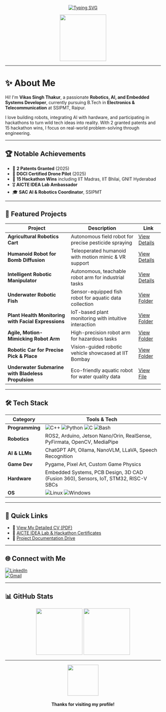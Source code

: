 
<div align="center">

[![Typing SVG](https://readme-typing-svg.demolab.com?font=Fira+Code&size=28&pause=983&color=00FFA1&center=true&vCenter=true&repeat=false&width=1000&lines=Hey%2C+I'm+Vikas+Singh+Thakur!;Robotics+Enthusiast+%7C+AI+Experimenter+%7C+Tinkerer+%7C+Hackathon+Winner)](https://git.io/typing-svg)

<img src="https://media.tenor.com/n4H5eLTvK-oAAAAi/magic-cute.gif" width="150" height="150">
</div>

---

# ✨ About Me

Hi! I'm **Vikas Singh Thakur**, a passionate **Robotics, AI, and Embedded Systems Developer**, currently pursuing B.Tech in **Electronics & Telecommunication** at SSIPMT, Raipur.

I love building robots, integrating AI with hardware, and participating in hackathons to turn wild tech ideas into reality. With 2 granted patents and 15 hackathon wins, I focus on real-world problem-solving through engineering.

---

## 🏆 Notable Achievements

- 🏅 **2 Patents Granted** (2025)  
- 🚁 **DGCI Certified Drone Pilot** (2025)  
- 🥇 **15 Hackathon Wins** including IIT Madras, IIT Bhilai, GNIT Hyderabad  
- 🎖️ **AICTE IDEA Lab Ambassador**  
- 🎓 **SAC AI & Robotics Coordinator**, SSIPMT  

---

## 🤖 Featured Projects

| Project | Description | Link |
|---|---|---|
| **Agricultural Robotics Cart** | Autonomous field robot for precise pesticide spraying | [View Details](https://drive.google.com/file/d/16lCpuMwvigDas_41uwQXLnbiuCHtTcwL/view?usp=sharing) |
| **Humanoid Robot for Bomb Diffusion** | Teleoperated humanoid with motion mimic & VR support | [View Details](https://drive.google.com/file/d/1Q9hoCWJ_ih_CRskLTwFrPaSnkeSurJ-g/view?usp=sharing) |
| **Intelligent Robotic Manipulator** | Autonomous, teachable robot arm for industrial tasks | [View Details](https://drive.google.com/file/d/1QZMDb6zZF3rDuHIotun1QHWHqfYTb0Wj/view?usp=sharing) |
| **Underwater Robotic Fish** | Sensor-equipped fish robot for aquatic data collection | [View Folder](https://drive.google.com/drive/folders/1GKtiXttmslPjxX4zuQis-kj_OdWOeIo-?usp=drive_link) |
| **Plant Health Monitoring with Facial Expressions** | IoT-based plant monitoring with intuitive interaction | [View Folder](https://drive.google.com/drive/folders/1h_rmrVR2aa_9GAnVGp8nrwNlkSc8hTxr?usp=drive_link) |
| **Agile, Motion-Mimicking Robot Arm** | High-precision robot arm for hazardous tasks | [View Folder](https://drive.google.com/drive/folders/1xYVOC6hvaQ8Omx3O-0hLnjw7k_tb_h8J?usp=drive_link) |
| **Robotic Car for Precise Pick & Place** | Vision-guided robotic vehicle showcased at IIT Bombay | [View Folder](https://drive.google.com/drive/folders/1YiYaS-OCfdbzMyCkLiCRTTD71vNIDVNX?usp=drive_link) |
| **Underwater Submarine with Bladeless Propulsion** | Eco-friendly aquatic robot for water quality data | [View File](https://drive.google.com/file/d/1eySbv-qaXEwxN_jIlMGxzyafh50tN3gb/view?usp=drive_link) |

---

## 🛠️ Tech Stack

| **Category**           | **Tools & Tech**                                                                                                                                                                                                                                              |
|------------------------|---------------------------------------------------------------------------------------------------------------------------------------------------------------------------------------------------------------------------------------------------------------|
| **Programming**        | ![C++](https://skillicons.dev/icons?i=cpp) ![Python](https://skillicons.dev/icons?i=python) ![C](https://skillicons.dev/icons?i=c) ![Bash](https://skillicons.dev/icons?i=bash)                                                                             |
| **Robotics**           | ROS2, Arduino, Jetson Nano/Orin, RealSense, PyFirmata, OpenCV, MediaPipe                                                                                                                                                                                     |
| **AI & LLMs**          | ChatGPT API, Ollama, NanoVLM, LLaVA, Speech Recognition                                                                                                                                                                                                      |
| **Game Dev**           | Pygame, Pixel Art, Custom Game Physics                                                                                                                                                                                                                        |
| **Hardware**           | Embedded Systems, PCB Design, 3D CAD (Fusion 360), Sensors, IoT, STM32, RISC-V SBCs                                                                                                                                                                         |
| **OS**                 | ![Linux](https://img.shields.io/badge/Linux-FCC624?style=for-the-badge&logo=linux&logoColor=black) ![Windows](https://img.shields.io/badge/Windows-0078D6?style=for-the-badge&logo=windows&logoColor=white)                                                |

---

## 📡 Quick Links

- 📄 [View My Detailed CV (PDF)](https://drive.google.com/file/d/1TQiOudC1uQ7XZdxez8TfvthfscOLVoq_/view?usp=sharing)  
- 🎒 [AICTE IDEA Lab & Hackathon Certificates](https://drive.google.com/drive/folders/1GKtiXttmslPjxX4zuQis-kj_OdWOeIo-?usp=drive_link)  
- 🔬 [Project Documentation Drive](https://drive.google.com/drive/folders/1YiYaS-OCfdbzMyCkLiCRTTD71vNIDVNX?usp=drive_link)  

---

## 🌐 Connect with Me

[![LinkedIn](https://img.shields.io/badge/LinkedIn-0A66C2?style=for-the-badge&logo=linkedin&logoColor=white)](https://www.linkedin.com/in/vikas0singh0thakur)  
[![Gmail](https://img.shields.io/badge/Gmail-D14836?style=for-the-badge&logo=gmail&logoColor=white)](mailto:vikashsnghthkr@gmail.com)  

---

## 📊 GitHub Stats

<p align="center">
<img src="https://github-readme-stats.vercel.app/api?username=VikasSinghThakur&show_icons=true&theme=radical" height="150">
<img src="https://github-readme-streak-stats.herokuapp.com/?user=VikasSinghThakur&theme=radical" height="150">
</p>

---

<div align="center">
<img src="https://media.tenor.com/WKzME33TRNEAAAAi/cute-robot.gif" width="100">
<h4>Thanks for visiting my profile!</h4>
</div>
